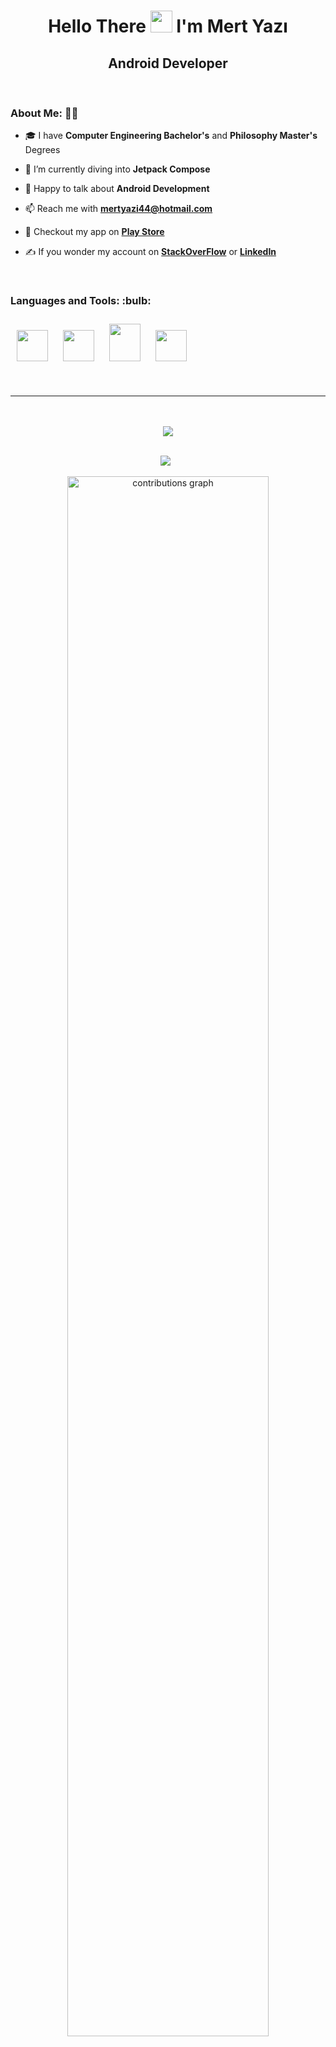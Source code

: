 <h1 align="center">Hello There <img src="https://media.giphy.com/media/hvRJCLFzcasrR4ia7z/giphy.gif" width="35"> I'm Mert Yazı</h1>
<h2 align="center">Android Developer</h2>

&nbsp;
&nbsp;

### About Me: 🙋‍♂️
- 🎓 I have **Computer Engineering Bachelor's** and **Philosophy Master's** Degrees

- 🌱 I’m currently diving into **Jetpack Compose**

- 💭 Happy to talk about **Android Development**

- 📫 Reach me with **mertyazi44@hotmail.com**

- 🎯 Checkout my app on <a href="https://play.google.com/store/apps/details?id=com.mertyazi.questionme" target="_blank">**Play Store**</a>

- ✍️ If you wonder my account on <a href="https://stackoverflow.com/users/4058604/mert" target="_blank">**StackOverFlow**</a> or <a href="https://www.linkedin.com/in/mertyazi/" target="_blank">**LinkedIn**</a>

&nbsp;

<p align="left"> 
<h3> Languages and Tools: :bulb: </h3>
</p>

<div align="left">
<img width="50" height="50" hspace="10" vspace="10" src="https://upload.wikimedia.org/wikipedia/commons/thumb/6/64/Android_logo_2019_%28stacked%29.svg/1031px-Android_logo_2019_%28stacked%29.svg.png?20210331145341"/>
<img width="50" height="50" hspace="10" vspace="10" src="https://upload.wikimedia.org/wikipedia/commons/thumb/0/06/Kotlin_Icon.svg/768px-Kotlin_Icon.svg.png?20171012085709"/>
<img width="50" height="60" hspace="10" vspace="10" src="https://www.vectorlogo.zone/logos/java/java-icon.svg"/>
<img width="50" height="50" hspace="10" vspace="10" src="https://www.vectorlogo.zone/logos/git-scm/git-scm-icon.svg"/>
</div>

&nbsp;

<hr>
  
<div>
    <p align="center"> 
      <br> <br> 
      <img src="https://komarev.com/ghpvc/?username=MertYazi&label=PROFILE+VIEWS&color=ff3d67" /> 
    </p> 
  
<p align="center"> 
  <br>
  <img src="https://github-readme-streak-stats.herokuapp.com/?user=MertYazi&theme=dracula"/>
  &nbsp;
 <p align="center">
<img width="80%" alt="contributions graph" src="https://github-readme-activity-graph.vercel.app/graph?username=MertYazi&theme=dracula" />
 </p>

&nbsp;

<div align="center">
<table>
  <tr>
<td>
  <img src="https://github-readme-stats.vercel.app/api?username=MertYazi&include_all_commits=true&count_private=true&show_icons=true&line_height=20&theme=dracula" alt="Mert Yazı" />
<td><img src="https://github-readme-stats.vercel.app/api/top-langs?username=MertYazi&show_icons=true&locale=en&layout=compact&theme=dracula" alt="Mert Yazı" /></td>
  </tr>
</table>  
</div>

&nbsp;

<h3>
  <div>
    <p align="center"> 
      <br> <br> 
      <img width=450 src="https://github-profile-trophy.vercel.app/?username=MertYazi&theme=dracula&margin-w=20&column=4&margin-h=20"/> 
  </div> 
</h3>
</div>
